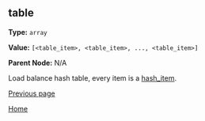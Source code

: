 table
----------

**Type:** `array`

**Value:** `[<table_item>, <table_item>, ..., <table_item>]`

**Parent Node:** N/A

Load balance hash table, every item is a [hash_item](hash_item.md).  

[Previous page](../table.md)

[Home](../../../index.md)